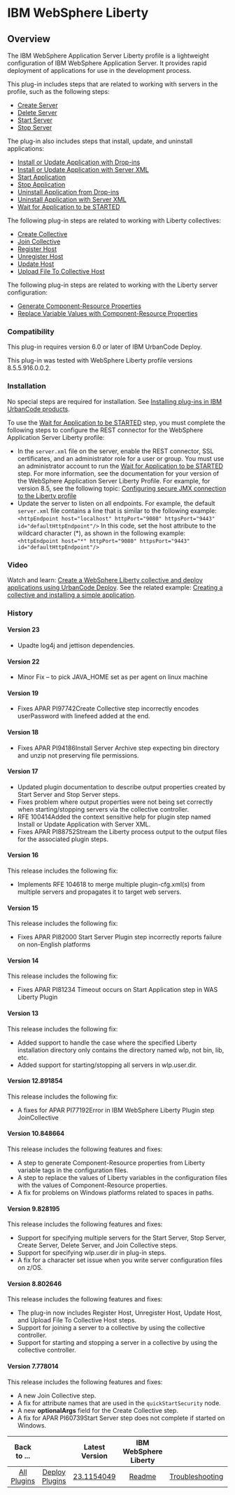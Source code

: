 
# IBM WebSphere Liberty

## Overview

The IBM WebSphere Application Server Liberty profile is a lightweight configuration of IBM WebSphere Application Server. It provides rapid deployment of applications for use in the development process.

This plug-in includes steps that are related to working with servers in the profile, such as the following steps:

* [Create Server](steps#create_server)
* [Delete Server](steps#delete_server)
* [Start Server](steps#start_server)
* [Stop Server](steps#stop_server)

The plug-in also includes steps that install, update, and uninstall applications:

* [Install or Update Application with Drop-ins](steps#install_or_update_application_via_dropins)
* [Install or Update Application with Server XML](steps#install_or_update_application_via_server_xml)
* [Start Application](steps#start_application)
* [Stop Application](steps#stop_application)
* [Uninstall Application from Drop-ins](steps#uninstall_application_from_dropins)
* [Uninstall Application with Server XML](steps#uninstall_application_via_server_xml)
* [Wait for Application to be STARTED](steps#wait_for_application_to_be_started)

The following plug-in steps are related to working with Liberty collectives:

* [Create Collective](steps#create_collective)
* [Join Collective](steps#join_collective)
* [Register Host](steps#register_host)
* [Unregister Host](steps#unregister_host)
* [Update Host](steps#update_host)
* [Upload File To Collective Host](steps#upload_file_to_collective_host)

The following plug-in steps are related to working with the Liberty server configuration:

* [Generate Component-Resource Properties](steps#generate_component-resource_properties)
* [Replace Variable Values with Component-Resource Properties](steps#replace_variable_values_with_component-resource_properties)

### Compatibility

This plug-in requires version 6.0 or later of IBM UrbanCode Deploy.

This plug-in was tested with WebSphere Liberty profile versions 8.5.5.916.0.0.2.

### Installation

No special steps are required for installation. See [Installing plug-ins in IBM UrbanCode products](https://community.ibm.com/community/user/wasdevops/blogs/laurel-dickson-bull1/2022/06/13/install-plugins "Installing plug-ins in IBM UrbanCode products").

To use the [Wait for Application to be STARTED](steps#wait_for_application_to_be_started) step, you must complete the following steps to configure the REST connector for the WebSphere Application Server Liberty profile:

* In the `server.xml` file on the server, enable the REST connector, SSL certificates, and an administrator role for a user or group. You must use an administrator account to run the [Wait for Application to be STARTED](steps#wait_for_application_to_be_started) step. For more information, see the documentation for your version of the WebSphere Application Server Liberty Profile. For example, for version 8.5, see the following topic: [Configuring secure JMX connection to the Liberty profile](http://www-01.ibm.com/support/knowledgecenter/SSAW57_8.5.5/com.ibm.websphere.wlp.nd.doc/ae/twlp_admin_restconnector.html?cp=SSAW57_8.5.5%2F1-3-11-0-3-3-9-1&lang=en)
* Update the server to listen on all endpoints. For example, the default `server.xml` file contains a line that is similar to the following example: `<httpEndpoint host="localhost" httpPort="9080" httpsPort="9443" id="defaultHttpEndpoint"/>` In this code, set the host attribute to the wildcard character (\*), as shown in the following example: `<httpEndpoint host="*" httpPort="9080" httpsPort="9443" id="defaultHttpEndpoint"/>`

### Video

Watch and learn: [Create a WebSphere Liberty collective and deploy applications using UrbanCode Deploy](https://www.youtube.com/watch?v=VaYQE5d96hY&feature=youtu.be). See the related example: [Creating a collective and installing a simple application](usage#example-creating-a-collective-and-installing-a-simple-application).

### History

#### Version 23

* Upadte log4j and jettison dependencies.

#### Version 22

* Minor Fix – to pick JAVA_HOME set as per agent on linux machine

#### Version 19

* Fixes APAR PI97742Create Collective step incorrectly encodes userPassword with linefeed added at the end.

#### Version 18

* Fixes APAR PI94186Install Server Archive step expecting bin directory and unzip not preserving file permissions.

#### Version 17

* Updated plugin documentation to describe output properties created by Start Server and Stop Server steps.
* Fixes problem where output properties were not being set correctly when starting/stopping servers via the collective controller.
* RFE 100414Added the context sensitive help for plugin step named Install or Update Application with Server XML.
* Fixes APAR PI88752Stream the Liberty process output to the output files for the associated plugin steps.

#### Version 16

This release includes the following fix:

* Implements RFE 104618 to merge multiple plugin-cfg.xml(s) from multiple servers and propagates it to target web servers.

#### Version 15

This release includes the following fix:

* Fixes APAR PI82000 Start Server Plugin step incorrectly reports failure on non-English platforms

#### Version 14

This release includes the following fix:

* Fixes APAR PI81234 Timeout occurs on Start Application step in WAS Liberty Plugin

#### Version 13

This release includes the following fix:

* Added support to handle the case where the specified Liberty installation directory only contains the directory named wlp, not bin, lib, etc.
* Added support for starting/stopping all servers in wlp.user.dir.

#### Version 12.891854

This release includes the following fix:

* A fixes for APAR PI77192Error in IBM WebSphere Liberty Plugin step JoinCollective

#### Version 10.848664

This release includes the following features and fixes:

* A step to generate Component-Resource properties from Liberty variable tags in the configuration files.
* A step to replace the values of Liberty variables in the configuration files with the values of Component-Resource properties.
* A fix for problems on Windows platforms related to spaces in paths.

#### Version 9.828195

This release includes the following features and fixes:

* Support for specifying multiple servers for the Start Server, Stop Server, Create Server, Delete Server, and Join Collective steps.
* Support for specifying wlp.user.dir in plug-in steps.
* A fix for a character set issue when you write server configuration files on z/OS.

#### Version 8.802646

This release includes the following features and fixes:

* The plug-in now includes Register Host, Unregister Host, Update Host, and Upload File To Collective Host steps.
* Support for joining a server to a collective by using the collective controller.
* Support for starting and stopping a server in a collective by using the collective controller.

#### Version 7.778014

This release includes the following features and fixes:

* A new Join Collective step.
* A fix for attribute names that are used in the `quickStartSecurity` node.
* A new **optionalArgs** field for the Create Collective step.
* A fix for APAR PI60739Start Server step does not complete if started on Windows.

|Back to ...||Latest Version|IBM WebSphere Liberty |||||
| :---: | :---: | :---: | :---: | :---: | :---: | :---: | :---: |
|[All Plugins](../../index.md)|[Deploy Plugins](../README.md)|[23.1154049](https://raw.githubusercontent.com/UrbanCode/IBM-UCD-PLUGINS/main/files/WebSphereLiberty/ucd-WebSphereLiberty-23.1154049.zip)|[Readme](README.md)|[Troubleshooting](troubleshooting.md)|[Usage](usage.md)|[Steps](steps.md)|[Downloads](downloads.md)|
